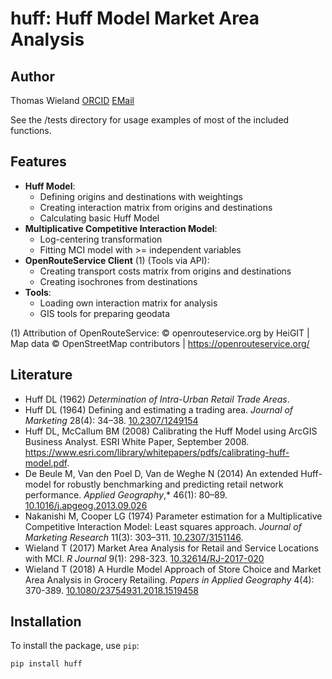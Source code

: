 # huff: Huff Model Market Area Analysis

## Author

Thomas Wieland [ORCID](https://orcid.org/0000-0001-5168-9846) [EMail](mailto:geowieland@googlemail.com) 

See the /tests directory for usage examples of most of the included functions.


## Features

- **Huff Model**: 
  - Defining origins and destinations with weightings
  - Creating interaction matrix from origins and destinations
  - Calculating basic Huff Model
- **Multiplicative Competitive Interaction Model**: 
  - Log-centering transformation
  - Fitting MCI model with >= independent variables
- **OpenRouteService Client** (1) (Tools via API): 
  - Creating transport costs matrix from origins and destinations
  - Creating isochrones from destinations
- **Tools**: 
  - Loading own interaction matrix for analysis
  - GIS tools for preparing geodata

(1) Attribution of OpenRouteService:
© openrouteservice.org by HeiGIT | Map data © OpenStreetMap contributors | https://openrouteservice.org/

## Literature
  - Huff DL (1962) *Determination of Intra-Urban Retail Trade Areas*.
  - Huff DL (1964) Defining and estimating a trading area. *Journal of Marketing* 28(4): 34–38. [10.2307/1249154](https://doi.org/10.2307/1249154)
  - Huff DL, McCallum BM (2008) Calibrating the Huff Model using ArcGIS Business Analyst. ESRI White Paper, September 2008. https://www.esri.com/library/whitepapers/pdfs/calibrating-huff-model.pdf. 
  - De Beule M, Van den Poel D, Van de Weghe N (2014) An extended Huff-model for robustly benchmarking and predicting retail network performance. *Applied Geography*,* 46(1): 80–89. [10.1016/j.apgeog.2013.09.026](https://doi.org/10.1016/j.apgeog.2013.09.026) 
  - Nakanishi M, Cooper LG (1974) Parameter estimation for a Multiplicative Competitive Interaction Model: Least squares approach. *Journal of Marketing Research* 11(3): 303–311. [10.2307/3151146](https://doi.org/10.2307/3151146).
  - Wieland T (2017) Market Area Analysis for Retail and Service Locations with MCI. *R Journal* 9(1): 298-323. [10.32614/RJ-2017-020](https://doi.org/10.32614/RJ-2017-020)
  - Wieland T (2018) A Hurdle Model Approach of Store Choice and Market Area Analysis in Grocery Retailing. *Papers in Applied Geography* 4(4): 370-389. [10.1080/23754931.2018.1519458](https://doi.org/10.1080/23754931.2018.1519458)


## Installation

To install the package, use `pip`:

```bash
pip install huff